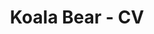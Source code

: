 ---
title: Koala Bear - CV
layout: default
# Main Screen
first-name: Bear
last-name: Koala
mobile: AU
address: Tall Eucalypt Forest
region: South Australia
email: koalabeardevelopments@gmail.com
summary: >
    Hey, nice to meet you! I am the Koala Bear, an experienced Software Engineer which mainly works on the backend. Projects are my passion. And diversification is in my nature. I like moving between technologies & worlds- Digital & Physical.
linkedin: ""
github: "https://github.com/koalabear"
twitter: ""
facebook: ""
# Experience
experience-section: 1
education-section: 1
skills-section: 1
interests-section: 1
projects-section: 1
awards-section: 0
---
